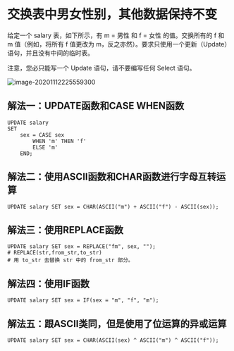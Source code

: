 # 交换表中男女性别，其他数据保持不变

给定一个 salary 表，如下所示，有 m = 男性 和 f = 女性 的值。交换所有的 f 和 m 值（例如，将所有 f 值更改为 m，反之亦然）。要求只使用一个更新（Update）语句，并且没有中间的临时表。

注意，您必只能写一个 Update 语句，请不要编写任何 Select 语句。

![image-20201112225559300](C:\Users\GUMP\AppData\Roaming\Typora\typora-user-images\image-20201112225559300.png)



## 解法一：UPDATE函数和CASE WHEN函数

```mysql
UPDATE salary
SET
    sex = CASE sex
        WHEN 'm' THEN 'f'
        ELSE 'm'
    END;
```



## 解法二：使用**ASCII函数和CHAR函数进行字母互转**运算

```mysql
UPDATE salary SET sex = CHAR(ASCII("m") + ASCII("f") - ASCII(sex));
```



## 解法三：使用REPLACE函数

```mysql
UPDATE salary SET sex = REPLACE("fm", sex, "");
# REPLACE(str,from_str,to_str)
# 用 to_str 去替换 str 中的 from_str 部分。
```



## 解法四：使用IF函数

```mysql
UPDATE salary SET sex = IF(sex = "m", "f", "m");
```



## 解法五：跟ASCII类同，但是使用了位运算的异或运算

```mysql
UPDATE salary SET sex = CHAR(ASCII(sex) ^ ASCII("m") ^ ASCII("f"));
```

